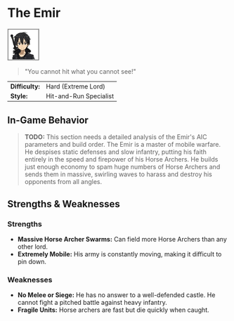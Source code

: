# The Emir

![Portrait](./images/emir_portrait.png)
> "You cannot hit what you cannot see!"

| | |
| :--- | :--- |
| **Difficulty:** | Hard (Extreme Lord) |
| **Style:** | Hit-and-Run Specialist |

## In-Game Behavior
> **TODO:** This section needs a detailed analysis of the Emir's AIC parameters and build order.
The Emir is a master of mobile warfare. He despises static defenses and slow infantry, putting his faith entirely in the speed and firepower of his Horse Archers. He builds just enough economy to spam huge numbers of Horse Archers and sends them in massive, swirling waves to harass and destroy his opponents from all angles.

## Strengths & Weaknesses
### Strengths
* **Massive Horse Archer Swarms:** Can field more Horse Archers than any other lord.
* **Extremely Mobile:** His army is constantly moving, making it difficult to pin down.

### Weaknesses
* **No Melee or Siege:** He has no answer to a well-defended castle. He cannot fight a pitched battle against heavy infantry.
* **Fragile Units:** Horse archers are fast but die quickly when caught.